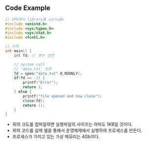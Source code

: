 ## Code Example
``` C
// CPU에서 library를 include
#include <unistd.h>
#include <sys/types.h>
#include <sys/stat.h>
#include <fcntl.h>

// 시작
int main() {
    int fd; // 변수 선언

    // system call
    // 'data.txt' 오픈
    fd = open("data.txt".O_RDONLY);
    if(fd == -1) {
        printf("Error");
        return 1;
    } else {
        printf("file opened and now close");
        close(fd);
        return ();
    }
}
```
* 위의 크도를 컴파일하면 실행파일의 사이즈는 아마도 1KB일 것이다.
* 위의 코드를 실제 쉘을 통해서 운영체제에서 실행하여 프로세스를 만든다.
* 프로세스가 가지고 있는 가상 메모리는 4Gb이다.
